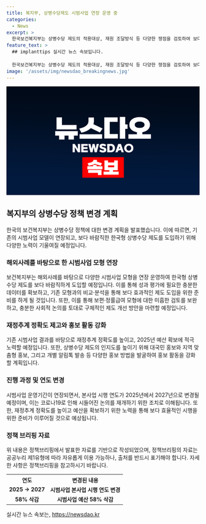 ```yaml
---
title: 복지부, 상병수당제도 시범사업 연장 운영 중
categories:
  - News
excerpt: >
  한국보건복지부는 상병수당 제도의 적용대상, 재원 조달방식 등 다양한 쟁점을 검토하여 보다 효과적인 제도를 설계할 예정이다. 이를 위해 시범사업을 연장 운영하여 데이터를 확보하고, 해외사례를 참고하여 한국형 상병수당 제도를 도입할 계획이다. 또한, 재정추계 정확도를 높이고 지역 맞춤형 홍보를 통해 상병수당 제도의 인지도를 높일 것으로 예상된다.
feature_text: >
  ## implanttips 실시간 뉴스 속보입니다.

  한국보건복지부는 상병수당 제도의 적용대상, 재원 조달방식 등 다양한 쟁점을 검토하여 보다 효과적인 제도를 설계할 예정이다. 이를 위해 시범사업을 연장 운영하여 데이터를 확보하고, 해외사례를 참고하여 한국형 상병수당 제도를 도입할 계획이다. 또한, 재정추계 정확도를 높이고 지역 맞춤형 홍보를 통해 상병수당 제도의 인지도를 높일 것으로 예상된다.
image: '/assets/img/newsdao_breakingnews.jpg'
---
```


<p><img src="/assets/img/newsdao_breakingnews.jpg" alt="implanttips 속보" /></p>

<h2 data-ke-size="size26">복지부의 상병수당 정책 변경 계획</h2>

<p data-ke-size="size16">한국의 보건복지부는 상병수당 정책에 대한 변경 계획을 발표했습니다. 이에 따르면, 기존의 시범사업 모델이 연장되고, 보다 바람직한 한국형 상병수당 제도를 도입하기 위해 다양한 노력이 기울여질 예정입니다.</p>

<h3>해외사례를 바탕으로 한 시범사업 모형 연장</h3>

<p data-ke-size="size16">보건복지부는 해외사례를 바탕으로 다양한 시범사업 모형을 연장 운영하여 한국형 상병수당 제도를 보다 바람직하게 도입할 예정입니다. 이를 통해 성과 평가에 필요한 충분한 데이터를 확보하고, 기존 모형과의 비교·분석을 통해 보다 효과적인 제도 도입을 위한 준비를 하게 될 것입니다. 또한, 이를 통해 보편·정률급여 모형에 대한 미흡한 검토를 보완하고, 충분한 사회적 논의를 토대로 구체적인 제도 개선 방안을 마련할 예정입니다.</p>

<h3>재정추계 정확도 제고와 홍보 활동 강화</h3>

<p data-ke-size="size16">기존 시범사업 결과를 바탕으로 재정추계 정확도를 높이고, 2025년 예산 확보에 적극 노력할 예정입니다. 또한, 상병수당 제도의 인지도를 높이기 위해 대국민 홍보와 지역 맞춤형 홍보, 그리고 개별 알림톡 발송 등 다양한 홍보 방법을 발굴하여 홍보 활동을 강화할 계획입니다.</p>

<h3>진행 과정 및 연도 변경</h3>

<p data-ke-size="size16">시범사업 운영기간이 연장되면서, 본사업 시행 연도가 2025년에서 2027년으로 변경될 예정이며, 이는 코로나19로 인해 시들어진 논의를 재개하기 위한 조치로 이해됩니다. 또한, 재정추계 정확도를 높이고 예산을 확보하기 위한 노력을 통해 보다 효율적인 시행을 위한 준비가 이루어질 것으로 예상됩니다.</p>

<h3>정책 브리핑 자료</h3>

<p data-ke-size="size16">위 내용은 정책브리핑에서 발표한 자료를 기반으로 작성되었으며, 정책브리핑의 자료는 공공누리 제1유형에 따라 자유롭게 이용 가능하나, 출처를 반드시 표기해야 합니다. 자세한 사항은 정책브리핑을 참고하시기 바랍니다.</p>

<table>
    <tr>
        <th>연도</th>
        <th>변경된 내용</th>
    </tr>
    <tr>
        <td style="text-align: center; height: 17px;"><b>2025 → 2027</b></td>
        <td style="text-align: center; height: 17px;"><b>시범사업 본사업 시행 연도 변경</b></td>
    </tr>
    <tr>
        <td style="text-align: center; height: 17px;"><b>58% 삭감</b></td>
        <td style="text-align: center; height: 17px;"><b>시범사업 예산 58% 삭감</b></td>
    </tr>
</table>
실시간 뉴스 속보는, <a href="https://newsdao.kr" rel="dofollow">https://newsdao.kr</a>


